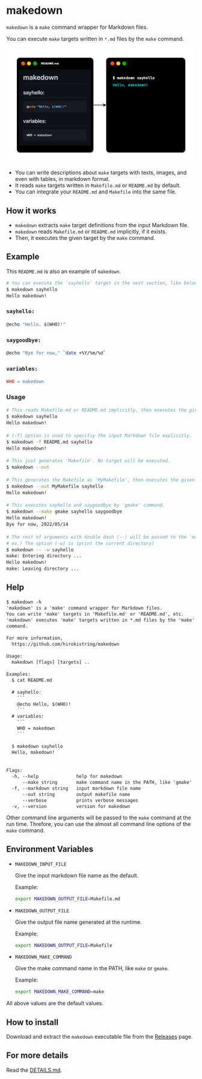 # makedown

`makedown` is a `make` command wrapper for Markdown files.

You can execute `make` targets written in `*.md` files by the `make` command.

![Overview](docs/images/overview.png)

- You can write descriptions about `make` targets with texts, images, and even with tables, in markdown format.
- It reads `make` targets written in `Makefile.md` or `README.md` by default.
- You can integrate your `README.md` and `Makefile` into the same file.

## How it works

- `makedown` extracts `make` target definitions from the input Markdown file.
- `makedown` reads `Makefile.md` or `README.md` implicitly, if it exists.
- Then, it executes the given target by the `make` command.

## Example

This `README.md` is also an example of `makedown`.

```sh
# You can execute the `sayhello` target in the next section, like below:
$ makedown sayhello
Hello makedown!
```

### `sayhello:`

```sh
@echo "Hello, $(WHO)!"
```

### `saygoodbye:`

```sh
@echo "Bye for now," `date +%Y/%m/%d`
```

### `variables:`

```makefile
WHO = makedown
```

### Usage

```sh
# This reads Makefile.md or README.md implicitly, then executes the given target.
$ makedown sayhello
Hello makedown!

# (-f) option is used to specifiy the input Markdown file explicitly.
$ makedown -f README.md sayhello
Hello makedown!

# This just generates 'Makefile'. No target will be executed.
$ makedown --out

# This generates the Makefile as 'MyMakefile', then executes the given target.
$ makedown --out MyMakefile sayhello
Hello makedown!

# This executes sayhello and saygoodbye by 'gmake' command.
$ makedown --make gmake sayhello saygoodbye
Hello makedown!
Bye for now, 2022/05/14

# The rest of arguments with double dash (--) will be passed to the 'make' command.
# ex.) The option (-w) is (print the current directory)
$ makedown -- -w sayhello
make: Entering directory ...
Hello makedown!
make: Leaving directory ...
```

## Help

````
$ makedown -h
'makedown' is a 'make' command wrapper for Markdown files.
You can write 'make' targets in 'Makefile.md' or 'README.md', etc.
'makedown' executes 'make' targets written in *.md files by the 'make' command.

For more information,
  https://github.com/hirokistring/makedown

Usage:
  makedown [flags] [targets] ..

Examples:
  $ cat README.md

  # sayhello:
    ```
    @echo Hello, $(WHO)!
    ```
  # variables:
    ```
    WHO = makedown
    ```

  $ makedown sayhello
  Hello, makedown!


Flags:
  -h, --help              help for makedown
      --make string       make command name in the PATH, like 'gmake'
  -f, --markdown string   input markdown file name
      --out string        output makefile name
      --verbose           prints verbose messages
  -v, --version           version for makedown
````

Other command line arguments will be passed to the `make` command at the run time.
Threfore, you can use the almost all command line options of the `make` command.

## Environment Variables

- `MAKEDOWN_INPUT_FILE`

  Give the input markdown file name as the default.

  Example:

  ```sh
  export MAKEDOWN_OUTPUT_FILE=Makefile.md
  ```

- `MAKEDOWN_OUTPUT_FILE`

  Give the output file name generated at the runtime.

  Example:

  ```sh
  export MAKEDOWN_OUTPUT_FILE=Makefile
  ```

- `MAKEDOWN_MAKE_COMMAND`

  Give the make command name in the PATH, like `make` or `gmake`.

  Example:

  ```sh
  export MAKEDOWN_MAKE_COMMAND=make
  ```

All above values are the default values.

## How to install

Download and extract the `makedown` executable file from the [Releases](https://github.com/hirokistring/makedown/releases) page.

## For more details

Read the [DETAILS.md](docs/DETAILS.md).
